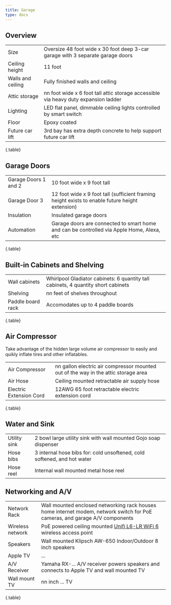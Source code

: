 ```yaml
---
title: Garage
type: docs
---
```


## Overview

| | |
|-|-|
|Size|Oversize 48 foot wide x 30 foot deep 3-car garage with 3 separate garage doors|
|Ceiling height|11 foot|
|Walls and ceiling|Fully finished walls and ceiling|
|Attic storage|nn foot wide x 6 foot tall attic storage accessible via heavy duty expansion ladder|
|Lighting|LED flat panel, dimmable ceiling lights controlled by smart switch|
|Floor|Epoxy coated|
|Future car lift|3rd bay has extra depth concrete to help support future car lift|
{.table}

## Garage Doors

| | |
|-|-|
|Garage Doors 1 and 2|10 foot wide x 9 foot tall|
|Garage Door 3|12 foot wide x 9 foot tall (sufficient framing height exists to enable future height extension)|
|Insulation|Insulated garage doors|
|Automation|Garage doors are connected to smart home and can be controlled via Apple Home, Alexa, etc|
{.table}

## Built-in Cabinets and Shelving

| | |
|-|-|
|Wall cabinets|Whirlpool Gladiator cabinets: 6 quantity tall cabinets, 4 quantity short cabinets|
|Shelving|nn feet of shelves throughout|
|Paddle board rack|Accomodates up to 4 paddle boards|
{.table}

## Air Compressor

Take advantage of the hidden large volume air compressor to easily and quikly inflate tires and other inflatables.

| | |
|-|-|
|Air Compressor|nn gallon electric air compressor mounted out of the way in the attic storage area|
|Air Hose|Ceiling mounted retractable air supply hose|
|Electric Extension Cord|12AWG 65 foot retractable electric extension cord|
{.table}

## Water and Sink

| | |
|-|-|
|Utility sink|2 bowl large utility sink with wall mounted Gojo soap dispenser|
|Hose bibs|3 internal hose bibs for: cold unsoftened, cold softened, and hot water|
|Hose reel|Internal wall mounted metal hose reel|

## Networking and A/V

| | |
|-|-|
|Network Rack|Wall mounted enclosed networking rack houses home internet modem, network switch for PoE cameras, and garage A/V components|
|Wireless network|PoE powered ceiling mounted [Unifi L6-LR WiFi 6](https://store.ui.com/us/en/pro/category/all-wifi/products/u6-lr) wireless access point|
|Speakers|Wall mounted Klipsch AW-650 Indoor/Outdoor 8 inch speakers|
|Apple TV|...|
|A/V Receiver|Yamaha RX-... A/V receiver powers speakers and connects to Apple TV and wall mounted TV|
|Wall mount TV|nn inch ... TV|
{.table}
